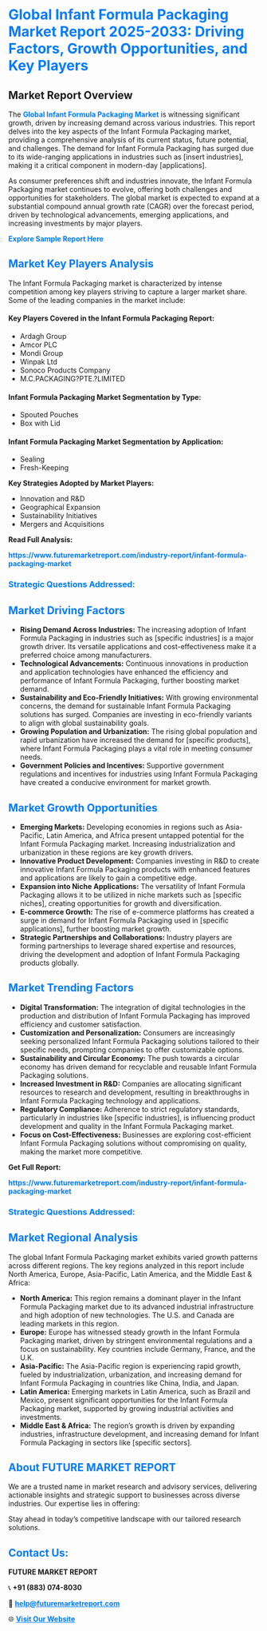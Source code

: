 <h1 style="color: #007BFF;">Global Infant Formula Packaging Market Report 2025-2033: Driving Factors, Growth Opportunities, and Key Players</h1>

<section id="overview">
<h2>Market Report Overview</h2>
<p>The <a href="https://www.futuremarketreport.com/industry-report/infant-formula-packaging-market" style="color: #007BFF; text-decoration: none;"><strong>Global Infant Formula Packaging Market</strong></a> is witnessing significant growth, driven by increasing demand across various industries. This report delves into the key aspects of the Infant Formula Packaging market, providing a comprehensive analysis of its current status, future potential, and challenges. The demand for Infant Formula Packaging has surged due to its wide-ranging applications in industries such as [insert industries], making it a critical component in modern-day [applications].</p>
<p>As consumer preferences shift and industries innovate, the Infant Formula Packaging market continues to evolve, offering both challenges and opportunities for stakeholders. The global market is expected to expand at a substantial compound annual growth rate (CAGR) over the forecast period, driven by technological advancements, emerging applications, and increasing investments by major players.</p>
</section>

<section id="overview">
<p><a href="https://www.futuremarketreport.com/request-sample/reportId=50278" style="color: #007BFF; text-decoration: none;"><strong>Explore Sample Report Here</strong></a></p>
</section>

<section id="key-players">
<h2 style="color: #007BFF;">Market Key Players Analysis</h2>
<p>The Infant Formula Packaging market is characterized by intense competition among key players striving to capture a larger market share. Some of the leading companies in the market include:</p>
<h4>Key Players Covered in the Infant Formula Packaging Report:</h4>
<ul><li>Ardagh Group</li><li>Amcor PLC</li><li>Mondi Group</li><li>Winpak Ltd</li><li>Sonoco Products Company</li><li>M.C.PACKAGING?PTE.?LIMITED</li></ul>
<h4>Infant Formula Packaging Market Segmentation by Type:</h4>
<ul><li>Spouted Pouches</li><li>Box with Lid</li></ul>

<h4>Infant Formula Packaging Market Segmentation by Application:</h4>
<ul><li>Sealing</li><li>Fresh-Keeping</li></ul>
<p><strong>Key Strategies Adopted by Market Players:</strong></p>
<ul>
<li>Innovation and R&D</li>
<li>Geographical Expansion</li>
<li>Sustainability Initiatives</li>
<li>Mergers and Acquisitions</li>
</ul>
</section>

<section>
<p><strong>Read Full Analysis: </strong></p><a href="https://www.futuremarketreport.com/industry-report/infant-formula-packaging-market" style="color: #007BFF; text-decoration: none;"><strong>https://www.futuremarketreport.com/industry-report/infant-formula-packaging-market</strong></a>
<h3 style="color: #007BFF;">Strategic Questions Addressed:</h3>
</section>

<section id="driving-factors">
<h2 style="color: #007BFF;">Market Driving Factors</h2>
<ul>
<li><strong>Rising Demand Across Industries:</strong> The increasing adoption of Infant Formula Packaging in industries such as [specific industries] is a major growth driver. Its versatile applications and cost-effectiveness make it a preferred choice among manufacturers.</li>
<li><strong>Technological Advancements:</strong> Continuous innovations in production and application technologies have enhanced the efficiency and performance of Infant Formula Packaging, further boosting market demand.</li>
<li><strong>Sustainability and Eco-Friendly Initiatives:</strong> With growing environmental concerns, the demand for sustainable Infant Formula Packaging solutions has surged. Companies are investing in eco-friendly variants to align with global sustainability goals.</li>
<li><strong>Growing Population and Urbanization:</strong> The rising global population and rapid urbanization have increased the demand for [specific products], where Infant Formula Packaging plays a vital role in meeting consumer needs.</li>
<li><strong>Government Policies and Incentives:</strong> Supportive government regulations and incentives for industries using Infant Formula Packaging have created a conducive environment for market growth.</li>
</ul>
</section>

<section id="growth-opportunities">
<h2 style="color: #007BFF;">Market Growth Opportunities</h2>
<ul>
<li><strong>Emerging Markets:</strong> Developing economies in regions such as Asia-Pacific, Latin America, and Africa present untapped potential for the Infant Formula Packaging market. Increasing industrialization and urbanization in these regions are key growth drivers.</li>
<li><strong>Innovative Product Development:</strong> Companies investing in R&D to create innovative Infant Formula Packaging products with enhanced features and applications are likely to gain a competitive edge.</li>
<li><strong>Expansion into Niche Applications:</strong> The versatility of Infant Formula Packaging allows it to be utilized in niche markets such as [specific niches], creating opportunities for growth and diversification.</li>
<li><strong>E-commerce Growth:</strong> The rise of e-commerce platforms has created a surge in demand for Infant Formula Packaging used in [specific applications], further boosting market growth.</li>
<li><strong>Strategic Partnerships and Collaborations:</strong> Industry players are forming partnerships to leverage shared expertise and resources, driving the development and adoption of Infant Formula Packaging products globally.</li>
</ul>
</section>

<section id="trending-factors">
<h2 style="color: #007BFF;">Market Trending Factors</h2>
<ul>
<li><strong>Digital Transformation:</strong> The integration of digital technologies in the production and distribution of Infant Formula Packaging has improved efficiency and customer satisfaction.</li>
<li><strong>Customization and Personalization:</strong> Consumers are increasingly seeking personalized Infant Formula Packaging solutions tailored to their specific needs, prompting companies to offer customizable options.</li>
<li><strong>Sustainability and Circular Economy:</strong> The push towards a circular economy has driven demand for recyclable and reusable Infant Formula Packaging solutions.</li>
<li><strong>Increased Investment in R&D:</strong> Companies are allocating significant resources to research and development, resulting in breakthroughs in Infant Formula Packaging technology and applications.</li>
<li><strong>Regulatory Compliance:</strong> Adherence to strict regulatory standards, particularly in industries like [specific industries], is influencing product development and quality in the Infant Formula Packaging market.</li>
<li><strong>Focus on Cost-Effectiveness:</strong> Businesses are exploring cost-efficient Infant Formula Packaging solutions without compromising on quality, making the market more competitive.</li>
</ul>
</section>

<section>
<p><strong>Get Full Report: </strong></p><a href="https://www.futuremarketreport.com/industry-report/infant-formula-packaging-market" style="color: #007BFF; text-decoration: none;"><strong>https://www.futuremarketreport.com/industry-report/infant-formula-packaging-market</strong></a>
<h3 style="color: #007BFF;">Strategic Questions Addressed:</h3>
</section>


<section id="regional-analysis">
<h2 style="color: #007BFF;">Market Regional Analysis</h2>
<p>The global Infant Formula Packaging market exhibits varied growth patterns across different regions. The key regions analyzed in this report include North America, Europe, Asia-Pacific, Latin America, and the Middle East & Africa:</p>
<ul>
<li><strong>North America:</strong> This region remains a dominant player in the Infant Formula Packaging market due to its advanced industrial infrastructure and high adoption of new technologies. The U.S. and Canada are leading markets in this region.</li>
<li><strong>Europe:</strong> Europe has witnessed steady growth in the Infant Formula Packaging market, driven by stringent environmental regulations and a focus on sustainability. Key countries include Germany, France, and the U.K.</li>
<li><strong>Asia-Pacific:</strong> The Asia-Pacific region is experiencing rapid growth, fueled by industrialization, urbanization, and increasing demand for Infant Formula Packaging in countries like China, India, and Japan.</li>
<li><strong>Latin America:</strong> Emerging markets in Latin America, such as Brazil and Mexico, present significant opportunities for the Infant Formula Packaging market, supported by growing industrial activities and investments.</li>
<li><strong>Middle East & Africa:</strong> The region’s growth is driven by expanding industries, infrastructure development, and increasing demand for Infant Formula Packaging in sectors like [specific sectors].</li>
</ul>
</section>

<footer>
<h2 style="color: #007BFF;">About FUTURE MARKET REPORT</h2>
<p>We are a trusted name in market research and advisory services, delivering actionable insights and strategic support to businesses across diverse industries. Our expertise lies in offering:</p>

<p>Stay ahead in today’s competitive landscape with our tailored research solutions.</p>

<h2 style="color: #007BFF;">Contact Us:</h2>
<p><strong>FUTURE MARKET REPORT</strong></p>
<p>📞 <strong>+91 (883) 074-8030</strong></p>
<p>📧 <strong><a href="mailto:help@futuremarketreport.com" style="color: #007BFF;">help@futuremarketreport.com</a></strong></p>
<p>🌐 <strong><a href="https://www.futuremarketreport.com/" style="color: #007BFF;">Visit Our Website</a></strong></p>
</footer>